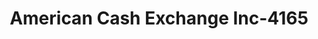 ---
f_zip-code: 37748
f_state-code: TN
title: American Cash Exchange Inc-4165
f_phone: 865-882-6805
f_city-only: Harriman
f_address: 604 Carlock Ave Harriman
f_location-unique-id: '4165'
slug: american-cash-exchange-inc-4165
updated-on: '2024-05-30T13:46:58.046Z'
created-on: '2024-05-30T13:36:59.803Z'
published-on: '2024-05-30T13:54:32.469Z'
f_city-state: cms/city/harriman-tn.md
f_company: cms/company/american-cash-exchange-inc.md
f_state: cms/state/tennessee.md
layout: '[payday-loan].html'
tags: payday-loan
---